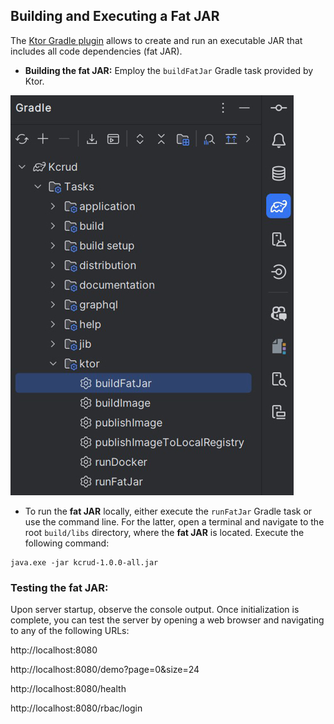## Building and Executing a Fat JAR

The [Ktor Gradle plugin](https://ktor.io/docs/server-fatjar.html#build) allows to create and run an executable JAR that includes all code dependencies (fat JAR).

* **Building the fat JAR:** Employ the `buildFatJar` Gradle task provided by Ktor.

<img src=".screenshots/gradle_fatjar.jpg" width="453" alt="gradle fat JAR">

* To run the **fat JAR** locally, either execute the `runFatJar` Gradle task or use the command line.
  For the latter, open a terminal and navigate to the root `build/libs` directory, where the **fat JAR**
  is located. Execute the following command:

```
java.exe -jar kcrud-1.0.0-all.jar
```

### Testing the fat JAR:

Upon server startup, observe the console output. Once initialization is complete, you can test the server by
opening a web browser and navigating to any of the following URLs:

http://localhost:8080

http://localhost:8080/demo?page=0&size=24

http://localhost:8080/health

http://localhost:8080/rbac/login

